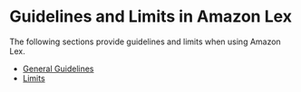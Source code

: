 # Guidelines and Limits in Amazon Lex<a name="guidelines-and-limits"></a>

The following sections provide guidelines and limits when using Amazon Lex\.


+ [General Guidelines](gl-guidelines.md)
+ [Limits](gl-limits.md)
